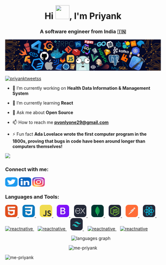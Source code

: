 <h1 align="center">Hi <img style="height: 45px;width: 45px;" src = "https://user-images.githubusercontent.com/74038190/214644152-52f47eb3-5e31-4f47-8758-05c9468d5596.gif">, I'm <b>Priyank</b> </h1>
<h3 align="center">A software engineer from <b>India</b> 🇮🇳</h3>


<p><img src="https://raw.githubusercontent.com/MananJain2002/MananJain2002/main/images/github-banner.png"></p>











<p align="left"> <a href="https://twitter.com/priyanktweetss" target="blank"><img src="https://img.shields.io/twitter/follow/priyanktweetss?logo=twitter&style=for-the-badge" alt="priyanktweetss" /></a> </p>

- 🔭 I’m currently working on **Health Data Information & Management System**

- 🌱 I’m currently learning **React**

- 💬 Ask me about **Open Source**

- 📫 How to reach me **pvonlyone29@gmail.com**

- ⚡ Fun fact **Ada Lovelace wrote the first computer program in the 1800s, proving that bugs in code have been around longer than computers themselves!**

<img src = "https://holopin.me/mepriyank">
<h3 align="left">Connect with me:</h3>
<p align="left">
<a href="https://twitter.com/priyanktweetss" target="blank"><img align="center" src="https://github.com/tandpfun/skill-icons/blob/main/icons/Twitter.svg" alt="priyanktweetss" height="30" width="40" /></a>
<a href="https://linkedin.com/in/priyank verma" target="blank"><img align="center" src="https://github.com/tandpfun/skill-icons/blob/main/icons/LinkedIn.svg" alt="priyank verma" height="30" width="40" /></a>
<a href="https://instagram.com/realpriyankexists" target="blank"><img align="center" src="https://github.com/tandpfun/skill-icons/blob/main/icons/Instagram.svg" alt="realpriyankexists" height="30" width="40" /></a>
</p>

<h3 align="left">Languages and Tools:</h3>
<p align="left">
  <a href="https://www.w3.org/html/" target="_blank" rel="noreferrer">
    <img src="https://github.com/tandpfun/skill-icons/blob/main/icons/HTML.svg" alt="html5" width="40" height="40"/>
  </a>&nbsp;&nbsp;
  <a href="https://www.w3schools.com/css/" target="_blank" rel="noreferrer">
    <img src="https://raw.githubusercontent.com/tandpfun/skill-icons/65dea6c4eaca7da319e552c09f4cf5a9a8dab2c8/icons/CSS.svg" alt="css3" width="40" height="40"/>
  </a>&nbsp;&nbsp;
  <a href="https://developer.mozilla.org/en-US/docs/Web/JavaScript" target="_blank" rel="noreferrer">
    <img src="https://github.com/tandpfun/skill-icons/blob/main/icons/JavaScript.svg" alt="javascript" width="40" height="40"/>
  </a>&nbsp;&nbsp;
  <a href="https://getbootstrap.com" target="_blank" rel="noreferrer">
    <img src="https://raw.githubusercontent.com/tandpfun/skill-icons/65dea6c4eaca7da319e552c09f4cf5a9a8dab2c8/icons/Bootstrap.svg" alt="bootstrap" width="40" height="40"/>
  </a>&nbsp;&nbsp;
  <a href="https://expressjs.com" target="_blank" rel="noreferrer">
    <img src="https://github.com/tandpfun/skill-icons/blob/main/icons/ExpressJS-Dark.svg" alt="express" width="40" height="40"/>
  </a>&nbsp;&nbsp;
  <a href="https://www.mongodb.com/" target="_blank" rel="noreferrer">
    <img src="https://github.com/tandpfun/skill-icons/blob/main/icons/MongoDB.svg" alt="mongodb" width="40" height="40"/>
  </a>&nbsp;&nbsp;
  <a href="https://nodejs.org" target="_blank" rel="noreferrer">
    <img src="https://github.com/tandpfun/skill-icons/blob/main/icons/NodeJS-Dark.svg" alt="nodejs" width="40" height="40"/>
  </a>&nbsp;&nbsp;
  <a href="https://postman.com" target="_blank" rel="noreferrer">
    <img src="https://github.com/tandpfun/skill-icons/blob/main/icons/Postman.svg" alt="postman" width="40" height="40"/>
  </a>&nbsp;&nbsp;
  <a href="https://reactjs.org/" target="_blank" rel="noreferrer">
    <img src="https://github.com/tandpfun/skill-icons/blob/main/icons/React-Dark.svg" alt="react" width="40" height="40"/>
  </a>&nbsp;&nbsp;
  <a href="#" target="_blank" rel="noreferrer">
    <img src="https://github.com/tandpfun/skill-icons/blob/main/icons/Npm-Dark.svg" alt="reactnative" width="40" height="40"/>
  </a>&nbsp;&nbsp;
  <a href="#" target="_blank" rel="noreferrer">
    <img src="https://cdn.worldvectorlogo.com/logos/gsap-greensock.svg" alt="reactnative" width="40" height="40"/>
  </a>&nbsp;&nbsp;
  <a href="#" target="_blank" rel="noreferrer">
    <img src="https://github.com/tandpfun/skill-icons/blob/main/icons/TailwindCSS-Dark.svg" alt="reactnative" width="40" height="40"/>
  </a>&nbsp;&nbsp;
  <a href="# target="_blank" rel="noreferrer">
    <img src="https://user-images.githubusercontent.com/5418178/177059352-fe91dcd5-e17b-4103-88ae-70d6d396cf85.png" alt="reactnative" width="40" height="40"/>
  </a>&nbsp;&nbsp;
  <a href="#" target="_blank" rel="noreferrer">
    <img src="https://zod.dev/logo.svg" alt="reactnative" width="40" height="40"/>
  </a>
</p>

<div align="center" ><p>&nbsp; &nbsp;&nbsp;&nbsp;&nbsp;&nbsp;&nbsp;&nbsp;&nbsp;&nbsp;&nbsp; <img src="https://github-readme-stats.vercel.app/api/top-langs?username=Me-Priyank&locale=en&hide_title=false&layout=compact&card_width=320&langs_count=5&theme=dracula&hide_border=false" height="150" alt="languages graph"  />
</p>

<img src="https://github-readme-stats.vercel.app/api?username=me-priyank&show_icons=true&locale=en" alt="me-priyank" /> 
</div>
<p align="left"> <img src="https://komarev.com/ghpvc/?username=me-priyank&label=Profile%20views&color=0e75b6&style=flat" alt="me-priyank" /> </p>
